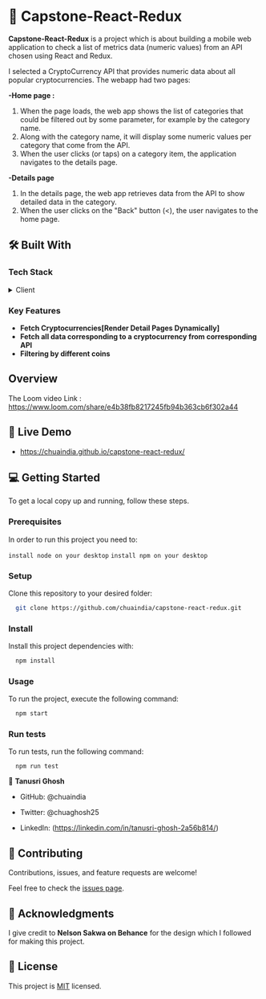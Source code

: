 # 📖 Capstone-React-Redux <a name="about-project"></a>

**Capstone-React-Redux** is  a project which is about building a mobile web application to check a list of metrics data (numeric values) from an API chosen using React and Redux.

I selected a CryptoCurrency API that provides numeric data about all popular cryptocurrencies. The webapp had two pages:

  **-Home page :**

1. When the page loads, the web app shows the list of categories that could be filtered out by some parameter, for example by the category name.
2. Along with the category name, it will display some numeric values per category that come from the API.
3. When the user clicks (or taps) on a category item, the application navigates to the details page.

**-Details page**

1. In the details page, the web app retrieves data from the API to show detailed data in the category.
2. When the user clicks on the "Back" button (<), the user navigates to the home page.


## 🛠 Built With <a name="built-with"></a>

### Tech Stack <a name="tech-stack"></a>

<details>
  <summary>Client</summary>
  <ul>
    <li><a href="https://reactjs.org/">React.js</a></li>
    <li><a href="https://redux-toolkit.js.org/">Redux toolkit</a></li>
  </ul>
</details>

<!-- Features -->

### Key Features <a name="key-features"></a>

- **Fetch Cryptocurrencies[Render Detail Pages Dynamically]**
- **Fetch all data corresponding to a cryptocurrency from corresponding API**
- **Filtering by different coins**

## Overview

The Loom video Link : https://www.loom.com/share/e4b38fb8217245fb94b363cb6f302a44 

<!-- LIVE DEMO -->

## 🚀 Live Demo <a name="live-demo"></a>

- https://chuaindia.github.io/capstone-react-redux/

<!-- GETTING STARTED -->

## 💻 Getting Started <a name="getting-started"></a>

To get a local copy up and running, follow these steps.

### Prerequisites

In order to run this project you need to:

  `install node on your desktop`
  `install npm on your desktop`


### Setup

Clone this repository to your desired folder:

```sh
  git clone https://github.com/chuaindia/capstone-react-redux.git
```

### Install

Install this project dependencies with:

```sh
  npm install
```

### Usage

To run the project, execute the following command:

```sh
  npm start
```

### Run tests

To run tests, run the following command:

``` 
  npm run test 
```

<!-- AUTHORS -->

👤 **Tanusri Ghosh**

- GitHub: @chuaindia

- Twitter: @chuaghosh25

- LinkedIn: (https://linkedin.com/in/tanusri-ghosh-2a56b814/)



<!-- CONTRIBUTING -->

## 🤝 Contributing <a name="contributing"></a>

Contributions, issues, and feature requests are welcome!

Feel free to check the [issues page](../../issues/).

<!-- ACKNOWLEDGEMENTS -->

## 🙏 Acknowledgments <a name="acknowledgements"></a>

I give credit to **Nelson Sakwa on Behance** for the design which I followed for making this project.

<!-- LICENSE -->

## 📝 License <a name="license"></a>

This project is [MIT](./LICENSE) licensed.


